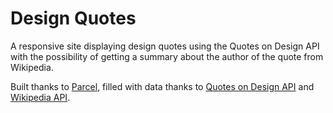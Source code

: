 # Design Quotes

A responsive site displaying design quotes using the Quotes on Design API with the possibility of getting a summary about the author of the quote from Wikipedia.

Built thanks to [Parcel](https://parceljs.org/), filled with data thanks to [Quotes on Design API](https://quotesondesign.com/api-v4-0/) and [Wikipedia API](https://en.wikipedia.org/api/rest_v1/).